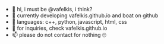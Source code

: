 - 👋 hi, i must be @vafelkis, i think?
- 👀 currently developing vafelkis.github.io and boat on github
- 🌱 languages: c++, python, javascript, html, css
- 💞️ for inquiries, check vafelkis.github.io
- 📫 please do not contact for nothing 🙄
